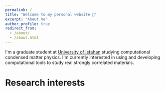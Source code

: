 ```yaml
---
permalink: /
title: "Welcome to my personal website 👋"
excerpt: "About me"
author_profile: true
redirect_from: 
  - /about/
  - /about.html
---
```


I'm a graduate student at [University of Isfahan](https://ui.ac.ir/EN) studying computational condensed matter physics. I'm currently interested in using and developing computational tools to study real strongly correlated materials.

Research interests
======

